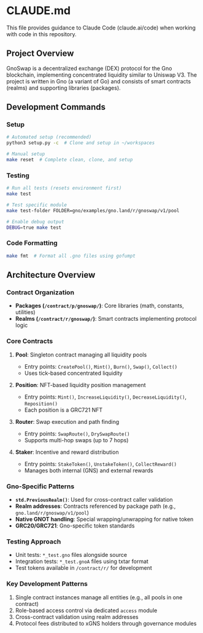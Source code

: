 # CLAUDE.md

This file provides guidance to Claude Code (claude.ai/code) when working with code in this repository.

## Project Overview

GnoSwap is a decentralized exchange (DEX) protocol for the Gno blockchain, implementing concentrated liquidity similar to Uniswap V3. The project is written in Gno (a variant of Go) and consists of smart contracts (realms) and supporting libraries (packages).

## Development Commands

### Setup
```bash
# Automated setup (recommended)
python3 setup.py -c  # Clone and setup in ~/workspaces

# Manual setup
make reset  # Complete clean, clone, and setup
```

### Testing
```bash
# Run all tests (resets environment first)
make test

# Test specific module
make test-folder FOLDER=gno/examples/gno.land/r/gnoswap/v1/pool

# Enable debug output
DEBUG=true make test
```

### Code Formatting
```bash
make fmt  # Format all .gno files using gofumpt
```

## Architecture Overview

### Contract Organization
- **Packages (`/contract/p/gnoswap/`)**: Core libraries (math, constants, utilities)
- **Realms (`/contract/r/gnoswap/`)**: Smart contracts implementing protocol logic

### Core Contracts
1. **Pool**: Singleton contract managing all liquidity pools
   - Entry points: `CreatePool()`, `Mint()`, `Burn()`, `Swap()`, `Collect()`
   - Uses tick-based concentrated liquidity

2. **Position**: NFT-based liquidity position management
   - Entry points: `Mint()`, `IncreaseLiquidity()`, `DecreaseLiquidity()`, `Reposition()`
   - Each position is a GRC721 NFT

3. **Router**: Swap execution and path finding
   - Entry points: `SwapRoute()`, `DrySwapRoute()`
   - Supports multi-hop swaps (up to 7 hops)

4. **Staker**: Incentive and reward distribution
   - Entry points: `StakeToken()`, `UnstakeToken()`, `CollectReward()`
   - Manages both internal (GNS) and external rewards

### Gno-Specific Patterns
- **`std.PreviousRealm()`**: Used for cross-contract caller validation
- **Realm addresses**: Contracts referenced by package path (e.g., `gno.land/r/gnoswap/v1/pool`)
- **Native GNOT handling**: Special wrapping/unwrapping for native token
- **GRC20/GRC721**: Gno-specific token standards

### Testing Approach
- Unit tests: `*_test.gno` files alongside source
- Integration tests: `*_test.gnoA` files using txtar format
- Test tokens available in `/contract/r/` for development

### Key Development Patterns
1. Single contract instances manage all entities (e.g., all pools in one contract)
2. Role-based access control via dedicated `access` module
3. Cross-contract validation using realm addresses
4. Protocol fees distributed to xGNS holders through governance modules